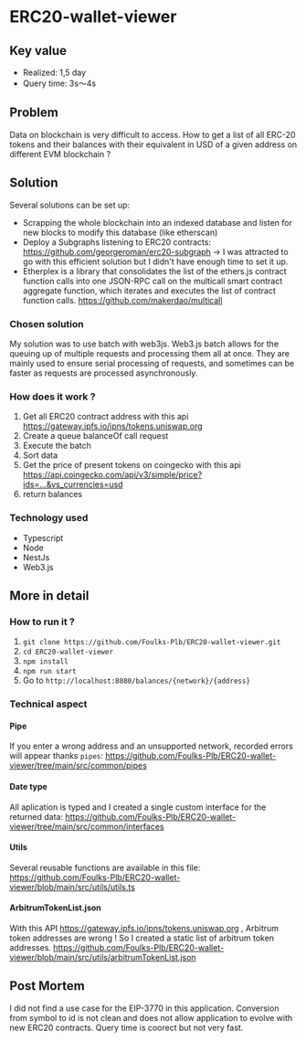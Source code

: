 
# ERC20-wallet-viewer

## Key value
- Realized: 1,5 day
- Query time: 3s&#12316;4s


## Problem
Data on blockchain is very difficult to access.
How to get a list of all ERC-20 tokens and their balances with their equivalent in USD of a given address on different EVM blockchain ?

## Solution
Several solutions can be set up:
- Scrapping the whole blockchain into an indexed database and listen for new blocks to modify this database (like etherscan)
- Deploy a Subgraphs listening to ERC20 contracts: https://github.com/georgeroman/erc20-subgraph
&#8594; I was attracted to go with this efficient solution but I didn't have enough time to set it up.
- Etherplex is a library that consolidates the list of the ethers.js contract function calls into one JSON-RPC call on the multicall smart contract aggregate function, which iterates and executes the list of contract function calls. https://github.com/makerdao/multicall

### Chosen solution
My solution was to use batch with web3js.
Web3.js batch allows for the queuing up of multiple requests and processing them all at once. They are mainly used to ensure serial processing of requests, and sometimes can be faster as requests are processed asynchronously.

### How does it work ?
1. Get all ERC20 contract address with this api https://gateway.ipfs.io/ipns/tokens.uniswap.org 
2. Create a queue balanceOf call request
3. Execute the batch
4. Sort data
5. Get the price of present tokens on coingecko with this api https://api.coingecko.com/api/v3/simple/price?ids=...&vs_currencies=usd
6. return balances

### Technology used
- Typescript
- Node
- NestJs
- Web3.js

## More in detail
### How to run it ?
1. `git clone https://github.com/Foulks-Plb/ERC20-wallet-viewer.git` 
2. `cd ERC20-wallet-viewer`
3. `npm install`
4. `npm run start`
5. Go to `http://localhost:8080/balances/{network}/{address}`

### Technical aspect
#### Pipe
If you enter a wrong address and an unsupported network, recorded errors will appear thanks `pipes`:
https://github.com/Foulks-Plb/ERC20-wallet-viewer/tree/main/src/common/pipes

#### Date type
All aplication is typed and I created a single custom interface for the returned data:
https://github.com/Foulks-Plb/ERC20-wallet-viewer/tree/main/src/common/interfaces

#### Utils
Several reusable functions are available in this file: 
https://github.com/Foulks-Plb/ERC20-wallet-viewer/blob/main/src/utils/utils.ts

#### ArbitrumTokenList.json
With this API https://gateway.ipfs.io/ipns/tokens.uniswap.org , Arbitrum token addresses are wrong !
So I created a static list of arbitrum token addresses. 
https://github.com/Foulks-Plb/ERC20-wallet-viewer/blob/main/src/utils/arbitrumTokenList.json

## Post Mortem
I did not find a use case for the EIP-3770 in this application.
Conversion from symbol to id is not clean and does not allow application to evolve with new ERC20 contracts.
Query time is coorect but not very fast.

